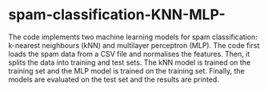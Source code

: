 # spam-classification-KNN-MLP-
The code implements two machine learning models for spam classification: k-nearest neighbours
(kNN) and multilayer perceptron (MLP). The code first loads the spam data from a CSV file and
normalises the features. Then, it splits the data into training and test sets. The kNN model is trained
on the training set and the MLP model is trained on the training set. Finally, the models are
evaluated on the test set and the results are printed.
